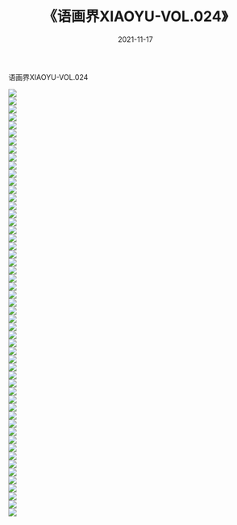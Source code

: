 ﻿---
layout: post
title:  《语画界XIAOYU-VOL.024》
date:   2021-11-17
img: http://imgx.orgx.ga/漏D/网络美图/2021/语画界XIAOYU-VOL.024/000.jpg
categories: [美女, 清纯, 唯美]
---

语画界XIAOYU-VOL.024

  ![](http://imgx.orgx.ga/漏D/网络美图/2021/语画界XIAOYU-VOL.024/001.jpg) <br> ![](http://imgx.orgx.ga/漏D/网络美图/2021/语画界XIAOYU-VOL.024/002.jpg) <br> ![](http://imgx.orgx.ga/漏D/网络美图/2021/语画界XIAOYU-VOL.024/003.jpg) <br> ![](http://imgx.orgx.ga/漏D/网络美图/2021/语画界XIAOYU-VOL.024/004.jpg) <br> ![](http://imgx.orgx.ga/漏D/网络美图/2021/语画界XIAOYU-VOL.024/005.jpg) <br> ![](http://imgx.orgx.ga/漏D/网络美图/2021/语画界XIAOYU-VOL.024/006.jpg) <br> ![](http://imgx.orgx.ga/漏D/网络美图/2021/语画界XIAOYU-VOL.024/007.jpg) <br> ![](http://imgx.orgx.ga/漏D/网络美图/2021/语画界XIAOYU-VOL.024/008.jpg) <br> ![](http://imgx.orgx.ga/漏D/网络美图/2021/语画界XIAOYU-VOL.024/009.jpg) <br> ![](http://imgx.orgx.ga/漏D/网络美图/2021/语画界XIAOYU-VOL.024/010.jpg) <br> ![](http://imgx.orgx.ga/漏D/网络美图/2021/语画界XIAOYU-VOL.024/011.jpg) <br> ![](http://imgx.orgx.ga/漏D/网络美图/2021/语画界XIAOYU-VOL.024/012.jpg) <br> ![](http://imgx.orgx.ga/漏D/网络美图/2021/语画界XIAOYU-VOL.024/013.jpg) <br> ![](http://imgx.orgx.ga/漏D/网络美图/2021/语画界XIAOYU-VOL.024/014.jpg) <br> ![](http://imgx.orgx.ga/漏D/网络美图/2021/语画界XIAOYU-VOL.024/015.jpg) <br> ![](http://imgx.orgx.ga/漏D/网络美图/2021/语画界XIAOYU-VOL.024/016.jpg) <br> ![](http://imgx.orgx.ga/漏D/网络美图/2021/语画界XIAOYU-VOL.024/017.jpg) <br> ![](http://imgx.orgx.ga/漏D/网络美图/2021/语画界XIAOYU-VOL.024/018.jpg) <br> ![](http://imgx.orgx.ga/漏D/网络美图/2021/语画界XIAOYU-VOL.024/019.jpg) <br> ![](http://imgx.orgx.ga/漏D/网络美图/2021/语画界XIAOYU-VOL.024/020.jpg) <br> ![](http://imgx.orgx.ga/漏D/网络美图/2021/语画界XIAOYU-VOL.024/021.jpg) <br> ![](http://imgx.orgx.ga/漏D/网络美图/2021/语画界XIAOYU-VOL.024/022.jpg) <br> ![](http://imgx.orgx.ga/漏D/网络美图/2021/语画界XIAOYU-VOL.024/023.jpg) <br> ![](http://imgx.orgx.ga/漏D/网络美图/2021/语画界XIAOYU-VOL.024/024.jpg) <br> ![](http://imgx.orgx.ga/漏D/网络美图/2021/语画界XIAOYU-VOL.024/025.jpg) <br> ![](http://imgx.orgx.ga/漏D/网络美图/2021/语画界XIAOYU-VOL.024/026.jpg) <br> ![](http://imgx.orgx.ga/漏D/网络美图/2021/语画界XIAOYU-VOL.024/027.jpg) <br> ![](http://imgx.orgx.ga/漏D/网络美图/2021/语画界XIAOYU-VOL.024/028.jpg) <br> ![](http://imgx.orgx.ga/漏D/网络美图/2021/语画界XIAOYU-VOL.024/029.jpg) <br> ![](http://imgx.orgx.ga/漏D/网络美图/2021/语画界XIAOYU-VOL.024/030.jpg) <br> ![](http://imgx.orgx.ga/漏D/网络美图/2021/语画界XIAOYU-VOL.024/031.jpg) <br> ![](http://imgx.orgx.ga/漏D/网络美图/2021/语画界XIAOYU-VOL.024/032.jpg) <br> ![](http://imgx.orgx.ga/漏D/网络美图/2021/语画界XIAOYU-VOL.024/033.jpg) <br> ![](http://imgx.orgx.ga/漏D/网络美图/2021/语画界XIAOYU-VOL.024/034.jpg) <br> ![](http://imgx.orgx.ga/漏D/网络美图/2021/语画界XIAOYU-VOL.024/035.jpg) <br> ![](http://imgx.orgx.ga/漏D/网络美图/2021/语画界XIAOYU-VOL.024/036.jpg) <br> ![](http://imgx.orgx.ga/漏D/网络美图/2021/语画界XIAOYU-VOL.024/037.jpg) <br> ![](http://imgx.orgx.ga/漏D/网络美图/2021/语画界XIAOYU-VOL.024/038.jpg) <br> ![](http://imgx.orgx.ga/漏D/网络美图/2021/语画界XIAOYU-VOL.024/039.jpg) <br> ![](http://imgx.orgx.ga/漏D/网络美图/2021/语画界XIAOYU-VOL.024/040.jpg) <br> ![](http://imgx.orgx.ga/漏D/网络美图/2021/语画界XIAOYU-VOL.024/041.jpg) <br> ![](http://imgx.orgx.ga/漏D/网络美图/2021/语画界XIAOYU-VOL.024/042.jpg) <br> ![](http://imgx.orgx.ga/漏D/网络美图/2021/语画界XIAOYU-VOL.024/043.jpg) <br> ![](http://imgx.orgx.ga/漏D/网络美图/2021/语画界XIAOYU-VOL.024/044.jpg) <br> ![](http://imgx.orgx.ga/漏D/网络美图/2021/语画界XIAOYU-VOL.024/045.jpg) <br> ![](http://imgx.orgx.ga/漏D/网络美图/2021/语画界XIAOYU-VOL.024/046.jpg) <br> ![](http://imgx.orgx.ga/漏D/网络美图/2021/语画界XIAOYU-VOL.024/047.jpg) <br> ![](http://imgx.orgx.ga/漏D/网络美图/2021/语画界XIAOYU-VOL.024/048.jpg) <br> ![](http://imgx.orgx.ga/漏D/网络美图/2021/语画界XIAOYU-VOL.024/049.jpg) <br> ![](http://imgx.orgx.ga/漏D/网络美图/2021/语画界XIAOYU-VOL.024/050.jpg) <br> ![](http://imgx.orgx.ga/漏D/网络美图/2021/语画界XIAOYU-VOL.024/051.jpg) <br> ![](http://imgx.orgx.ga/漏D/网络美图/2021/语画界XIAOYU-VOL.024/052.jpg) <br> ![](http://imgx.orgx.ga/漏D/网络美图/2021/语画界XIAOYU-VOL.024/053.jpg) <br>